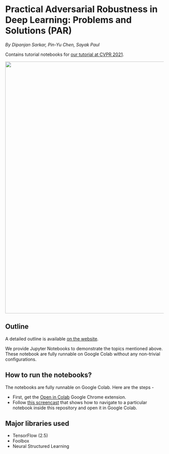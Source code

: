# Practical Adversarial Robustness in Deep Learning: Problems and Solutions (PAR)

_By Dipanjan Sarkar, Pin-Yu Chen, Sayak Paul_

Contains tutorial notebooks for [our tutorial at CVPR 2021](https://sites.google.com/view/par-2021). 

<p align="center">
<img src=https://i.ibb.co/BrvTYZY/image.png width=800></img>
</p>

## Outline 

A detailed outline is available [on the website](https://sites.google.com/view/par-2021#outline). 

We provide Jupyter Notebooks to demonstrate the topics mentioned above. These notebook are fully runnable on Google Colab without any non-trivial configurations.

## How to run the notebooks?

The notebooks are fully runnable on Google Colab. Here are the steps - 
* First, get the [Open in Colab](https://chrome.google.com/webstore/detail/open-in-colab/iogfkhleblhcpcekbiedikdehleodpjo?hl=en) Google Chrome extension. 
* Follow [this screencast](https://www.loom.com/share/602f3d0823ae40e3b6d5a8187d421a37) that shows how to navigate to a particular notebook inside this repository and open it in Google Colab. 

## Major libraries used

* TensorFlow (2.5)
* Foolbox
* Neural Structured Learning
